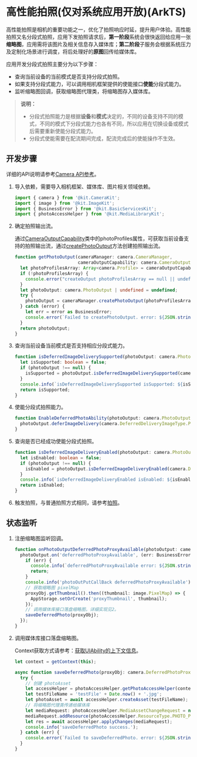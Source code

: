 # 高性能拍照(仅对系统应用开放)(ArkTS)

高性能拍照是相机的重要功能之一，优化了拍照响应时延，提升用户体验。高性能拍照又名分段式拍照，应用下发拍照请求后，**第一阶段**系统会很快返回给应用一张**缩略图**，应用需将该图片及相关信息存入媒体库；**第二阶段**子服务会根据系统压力及定制化场景进行调度，将后处理好的**原图**回传给媒体库。

应用开发分段式拍照主要分为以下步骤：

- 查询当前设备的当前模式是否支持分段式拍照。
- 如果支持分段式能力，可以调用相机框架提供的使能接口**使能**分段式能力。
- 监听缩略图回调，获取缩略图代理类，将缩略图存入媒体库。

> **说明：**
> 
> - 分段式拍照能力是根据**设备**和**模式**决定的，不同的设备支持不同的模式，不同的模式下分段式能力也各有不同，所以应用在切换设备或模式后需要重新使能分段式能力。
> - 分段式使能需要在配流期间完成，配流完成后的使能操作不生效。



## 开发步骤

详细的API说明请参考[Camera API参考](../../reference/apis-camera-kit/js-apis-camera.md)。

1. 导入依赖，需要导入相机框架、媒体库、图片相关领域依赖。

   ```ts
   import { camera } from '@kit.CameraKit';
   import { image } from '@kit.ImageKit';
   import { BusinessError } from '@kit.BasicServicesKit';
   import { photoAccessHelper } from '@kit.MediaLibraryKit';
   ```

2. 确定拍照输出流。

   通过[CameraOutputCapability](../../reference/apis-camera-kit/js-apis-camera.md#cameraoutputcapability)类中的photoProfiles属性，可获取当前设备支持的拍照输出流，通过[createPhotoOutput](../../reference/apis-camera-kit/js-apis-camera.md#createphotooutput11)方法创建拍照输出流。

   ```ts
   function getPhotoOutput(cameraManager: camera.CameraManager, 
                           cameraOutputCapability: camera.CameraOutputCapability): camera.PhotoOutput | undefined {
     let photoProfilesArray: Array<camera.Profile> = cameraOutputCapability.photoProfiles;
     if (!photoProfilesArray) {
       console.error("createOutput photoProfilesArray == null || undefined");
     }
     let photoOutput: camera.PhotoOutput | undefined = undefined;
     try {
       photoOutput = cameraManager.createPhotoOutput(photoProfilesArray[0]);
     } catch (error) {
       let err = error as BusinessError;
       console.error(`Failed to createPhotoOutput. error: ${JSON.stringify(err)}`);
     }
     return photoOutput;
   }
   ```

3. 查询当前设备当前模式是否支持相应分段式能力。

   ```ts
   function isDeferredImageDeliverySupported(photoOutput: camera.PhotoOutput): boolean {
     let isSupported: boolean = false;
     if (photoOutput !== null) {
       isSupported = photoOutput.isDeferredImageDeliverySupported(camera.DeferredDeliveryImageType.PHOTO);
     }
     console.info(`isDeferredImageDeliverySupported isSupported: ${isSupported}`);
     return isSupported;
   }
   ```

4. 使能分段式拍照能力。

   ```ts
   function EnableDeferredPhotoAbility(photoOutput: camera.PhotoOutput): void {
     photoOutput.deferImageDelivery(camera.DeferredDeliveryImageType.PHOTO);
   }
   ```

5. 查询是否已经成功使能分段式拍照。

   ```ts
   function isDeferredImageDeliveryEnabled(photoOutput: camera.PhotoOutput): boolean {
   	 let isEnabled: boolean = false;
     if (photoOutput !== null) {
   	   isEnabled = photoOutput.isDeferredImageDeliveryEnabled(camera.DeferredDeliveryImageType.PHOTO);
     }
     console.info(`isDeferredImageDeliveryEnabled isEnabled: ${isEnabled}`);
     return isEnabled;
   }
   ```

6. 触发拍照，与普通拍照方式相同，请参考[拍照](camera-shooting.md)。



## 状态监听

1. 注册缩略图监听回调。

   ```ts
   function onPhotoOutputDeferredPhotoProxyAvailable(photoOutput: camera.PhotoOutput): void {
     photoOutput.on('deferredPhotoProxyAvailable', (err: BusinessError, proxyObj: camera.DeferredPhotoProxy): void => {
       if (err) {
         console.info(`deferredPhotoProxyAvailable error: ${JSON.stringify(err)}.`);
         return;
       }
       console.info('photoOutPutCallBack deferredPhotoProxyAvailable');
       // 获取缩略图 pixelMap
       proxyObj.getThumbnail().then((thumbnail: image.PixelMap) => {
         AppStorage.setOrCreate('proxyThumbnail', thumbnail);
       });
       // 调用媒体库接口落盘缩略图，详细实现见2。
       saveDeferredPhoto(proxyObj);
     });
   }
   ```

   

2. 调用媒体库接口落盘缩略图。

   Context获取方式请参考：[获取UIAbility的上下文信息](../../application-models/uiability-usage.md#获取uiability的上下文信息)。

   ```ts
   let context = getContext(this);
   
   async function saveDeferredPhoto(proxyObj: camera.DeferredPhotoProxy) {    
     try {
       // 创建 photoAsset
       let accessHelper = photoAccessHelper.getPhotoAccessHelper(context);
       let testFileName = 'testFile' + Date.now() + '.jpg';
       let photoAsset = await accessHelper.createAsset(testFileName);
       // 将缩略图代理类传递给媒体库
       let mediaRequest: photoAccessHelper.MediaAssetChangeRequest = new photoAccessHelper.MediaAssetChangeRequest(photoAsset);
       mediaRequest.addResource(photoAccessHelper.ResourceType.PHOTO_PROXY, proxyObj);
       let res = await accessHelper.applyChanges(mediaRequest);
       console.info('saveDeferredPhoto success.');
     } catch (err) {
       console.error(`Failed to saveDeferredPhoto. error: ${JSON.stringify(err)}`);
     }
   }
   ```
